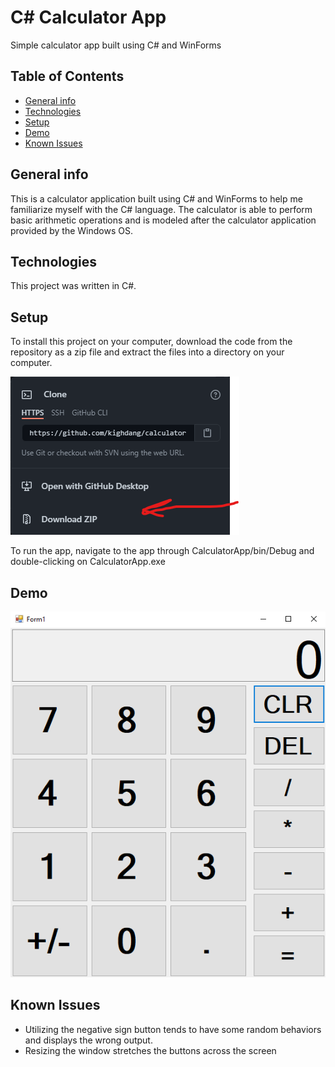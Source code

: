 # C# Calculator App
Simple calculator app built using C# and WinForms

## Table of Contents
* [General info](#general-info)
* [Technologies](#technologies)
* [Setup](#setup)
* [Demo](#demo)
* [Known Issues](#known-issues)


## General info
This is a calculator application built using C# and WinForms to help me familiarize myself with the C# language.  The calculator is able to perform basic arithmetic operations and is modeled after the calculator application provided by the Windows OS. 

## Technologies
This project was written in C#.

## Setup
To install this project on your computer, download the code from the repository as a zip file and extract the files into a directory on your computer. 

<img src="images/download_zip.png"> 

To run the app, navigate to the app through CalculatorApp/bin/Debug and double-clicking on CalculatorApp.exe

## Demo 
<img src="images/calculator.png">

## Known Issues
* Utilizing the negative sign button tends to have some random behaviors and displays the wrong output.
* Resizing the window stretches the buttons across the screen 
